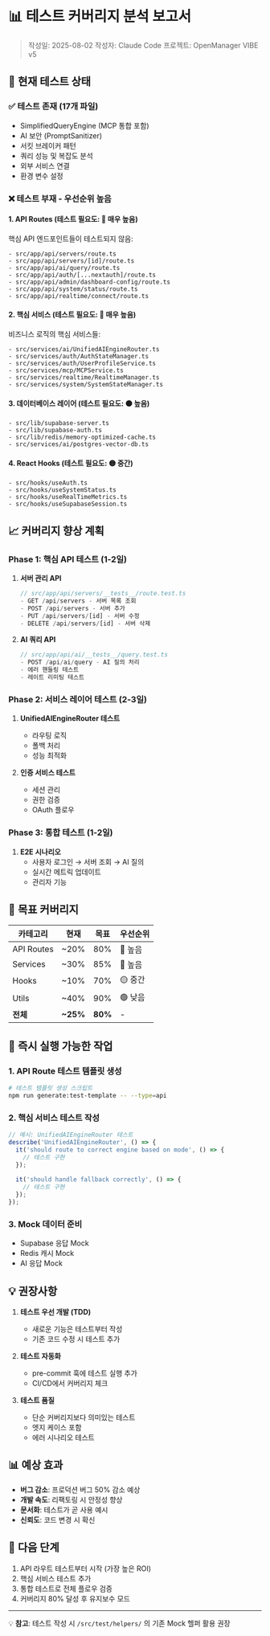 # 📊 테스트 커버리지 분석 보고서

> 작성일: 2025-08-02
> 작성자: Claude Code
> 프로젝트: OpenManager VIBE v5

## 🎯 현재 테스트 상태

### ✅ 테스트 존재 (17개 파일)
- SimplifiedQueryEngine (MCP 통합 포함)
- AI 보안 (PromptSanitizer)
- 서킷 브레이커 패턴
- 쿼리 성능 및 복잡도 분석
- 외부 서비스 연결
- 환경 변수 설정

### ❌ 테스트 부재 - 우선순위 높음

#### 1. API Routes (테스트 필요도: 🔴 매우 높음)
핵심 API 엔드포인트들이 테스트되지 않음:
```
- src/app/api/servers/route.ts
- src/app/api/servers/[id]/route.ts
- src/app/api/ai/query/route.ts
- src/app/api/auth/[...nextauth]/route.ts
- src/app/api/admin/dashboard-config/route.ts
- src/app/api/system/status/route.ts
- src/app/api/realtime/connect/route.ts
```

#### 2. 핵심 서비스 (테스트 필요도: 🔴 매우 높음)
비즈니스 로직의 핵심 서비스들:
```
- src/services/ai/UnifiedAIEngineRouter.ts
- src/services/auth/AuthStateManager.ts
- src/services/auth/UserProfileService.ts
- src/services/mcp/MCPService.ts
- src/services/realtime/RealtimeManager.ts
- src/services/system/SystemStateManager.ts
```

#### 3. 데이터베이스 레이어 (테스트 필요도: 🟠 높음)
```
- src/lib/supabase-server.ts
- src/lib/supabase-auth.ts
- src/lib/redis/memory-optimized-cache.ts
- src/services/ai/postgres-vector-db.ts
```

#### 4. React Hooks (테스트 필요도: 🟡 중간)
```
- src/hooks/useAuth.ts
- src/hooks/useSystemStatus.ts
- src/hooks/useRealTimeMetrics.ts
- src/hooks/useSupabaseSession.ts
```

## 📈 커버리지 향상 계획

### Phase 1: 핵심 API 테스트 (1-2일)
1. **서버 관리 API**
   ```typescript
   // src/app/api/servers/__tests__/route.test.ts
   - GET /api/servers - 서버 목록 조회
   - POST /api/servers - 서버 추가
   - PUT /api/servers/[id] - 서버 수정
   - DELETE /api/servers/[id] - 서버 삭제
   ```

2. **AI 쿼리 API**
   ```typescript
   // src/app/api/ai/__tests__/query.test.ts
   - POST /api/ai/query - AI 질의 처리
   - 에러 핸들링 테스트
   - 레이트 리미팅 테스트
   ```

### Phase 2: 서비스 레이어 테스트 (2-3일)
1. **UnifiedAIEngineRouter 테스트**
   - 라우팅 로직
   - 폴백 처리
   - 성능 최적화

2. **인증 서비스 테스트**
   - 세션 관리
   - 권한 검증
   - OAuth 플로우

### Phase 3: 통합 테스트 (1-2일)
1. **E2E 시나리오**
   - 사용자 로그인 → 서버 조회 → AI 질의
   - 실시간 메트릭 업데이트
   - 관리자 기능

## 🎯 목표 커버리지

| 카테고리 | 현재 | 목표 | 우선순위 |
|---------|------|------|---------|
| API Routes | ~20% | 80% | 🔴 높음 |
| Services | ~30% | 85% | 🔴 높음 |
| Hooks | ~10% | 70% | 🟡 중간 |
| Utils | ~40% | 90% | 🟢 낮음 |
| **전체** | **~25%** | **80%** | - |

## 🚀 즉시 실행 가능한 작업

### 1. API Route 테스트 템플릿 생성
```bash
# 테스트 템플릿 생성 스크립트
npm run generate:test-template -- --type=api
```

### 2. 핵심 서비스 테스트 작성
```typescript
// 예시: UnifiedAIEngineRouter 테스트
describe('UnifiedAIEngineRouter', () => {
  it('should route to correct engine based on mode', () => {
    // 테스트 구현
  });
  
  it('should handle fallback correctly', () => {
    // 테스트 구현
  });
});
```

### 3. Mock 데이터 준비
- Supabase 응답 Mock
- Redis 캐시 Mock
- AI 응답 Mock

## 💡 권장사항

1. **테스트 우선 개발 (TDD)**
   - 새로운 기능은 테스트부터 작성
   - 기존 코드 수정 시 테스트 추가

2. **테스트 자동화**
   - pre-commit 훅에 테스트 실행 추가
   - CI/CD에서 커버리지 체크

3. **테스트 품질**
   - 단순 커버리지보다 의미있는 테스트
   - 엣지 케이스 포함
   - 에러 시나리오 테스트

## 📊 예상 효과

- **버그 감소**: 프로덕션 버그 50% 감소 예상
- **개발 속도**: 리팩토링 시 안정성 향상
- **문서화**: 테스트가 곧 사용 예시
- **신뢰도**: 코드 변경 시 확신

## 🏁 다음 단계

1. API 라우트 테스트부터 시작 (가장 높은 ROI)
2. 핵심 서비스 테스트 추가
3. 통합 테스트로 전체 플로우 검증
4. 커버리지 80% 달성 후 유지보수 모드

---

💡 **참고**: 테스트 작성 시 `/src/test/helpers/` 의 기존 Mock 헬퍼 활용 권장
